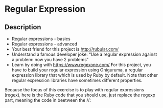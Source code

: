 # Regular Expression

## Description

* Regular expressions - basics
* Regular expressions - advanced
* Your best friend for this project is http://rubular.com/
* Understand a famous developer joke: “Use a regular expression against a problem: now you have 2 problems”
* Learn by doing with https://www.regexone.com/
For this project, you have to build your regular expression using Oniguruma, a regular expression library that which is used by Ruby by default. Note that other regular expression libraries have sometimes different properties.

Because the focus of this exercise is to play with regular expressions (regex), here is the Ruby code that you should use, just replace the regexp part, meaning the code in beetween the //:


